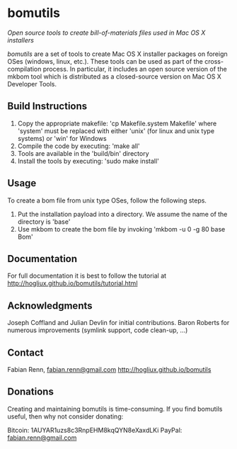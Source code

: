 bomutils
========

*Open source tools to create bill-of-materials files used in Mac OS X installers*

*bomutils* are a set of tools to create Mac OS X installer packages on foreign OSes (windows, linux, etc.). These tools can be used as part of the cross-compilation process. In particular, it includes an open source version of the mkbom tool which is distributed as a closed-source version on Mac OS X Developer Tools.

Build Instructions
------------------
1. Copy the appropriate makefile: 'cp Makefile.system Makefile' where 'system' must be replaced with either 'unix' (for linux and unix type systems) or 'win' for Windows
2. Compile the code by executing: 'make all'
3. Tools are available in the 'build/bin' directory
4. Install the tools by executing: 'sudo make install'

Usage
-----
To create a bom file from unix type OSes, follow the following steps.

1. Put the installation payload into a directory. We assume the name of the directory is 'base'
2. Use mkbom to create the bom file by invoking 'mkbom -u 0 -g 80 base Bom'

Documentation
-------------
For full documentation it is best to follow the tutorial at http://hogliux.github.io/bomutils/tutorial.html

Acknowledgments
----------------
Joseph Coffland and Julian Devlin for initial contributions. Baron Roberts for numerous improvements (symlink support, code clean-up, ...)

Contact
-------
Fabian Renn, fabian.renn@gmail.com
http://hogliux.github.io/bomutils

Donations
---------

Creating and maintaining bomutils is time-consuming. If you find bomutils useful, then why not consider donating:

Bitcoin: 1AUYAR1uzs8c3RnpEHM8kqQYN8eXaxdLKi
PayPal: fabian.renn@gmail.com
